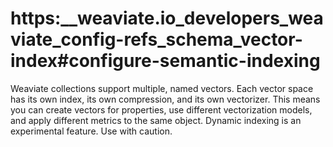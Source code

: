 # https:\_\_weaviate.io_developers_weaviate_config-refs_schema_vector-index#configure-semantic-indexing

Weaviate collections support multiple, named vectors. Each vector space has its own index, its own compression, and its own vectorizer. This means you can create vectors for properties, use different vectorization models, and apply different metrics to the same object. Dynamic indexing is an experimental feature. Use with caution.
